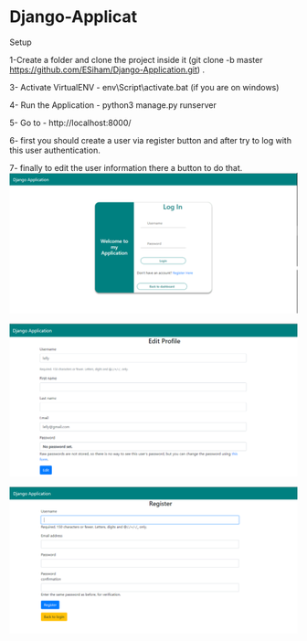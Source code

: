 # Django-Applicat
Setup

1-Create a folder and clone the project inside it (git clone -b master https://github.com/ESiham/Django-Application.git) .

3- Activate VirtualENV - env\Script\activate.bat (if you are on windows)

4- Run the Application - python3 manage.py runserver

5- Go to - http://localhost:8000/

6- first you should create a user via register button and after try to log with this user authentication.

7- finally to edit the user information there a button to do that.
![alt text](website\media\images\login.PNG)

![alt text](website\media\images\edit.PNG)

![alt text](website\media\images\register.PNG)

